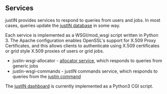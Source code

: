 ## Services

justIN provides services to respond to queries from users and
jobs. In most cases, queries update the [justIN database](database.md)
in some way.

Each service is implemented as a WSGI/mod_wsgi script written in
Python 3. The Apache configuration enables OpenSSL's support for X.509 Proxy
Certificates, and this allows 
clients to authenticate using X.509 certificates or grid style X.509
proxies of users or grid jobs. 

- justin-wsgi-allocator - [allocator service](allocator-service.md), which responds to queries from generic jobs
- justin-wsgi-commands - justIN commands service, which responds to queries from the [justin command](justin-command.md)

The [justIN dashboard](dashboard.md) is currently implemented as a Python3 
CGI script.
